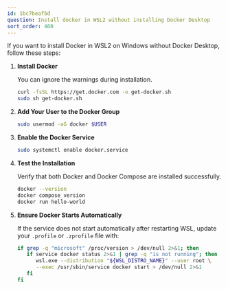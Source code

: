 ```yaml
---
id: 1bc7beaf5d
question: Install docker in WSL2 without installing Docker Desktop
sort_order: 460
---
```


If you want to install Docker in WSL2 on Windows without Docker Desktop, follow these steps:

1. **Install Docker**

   You can ignore the warnings during installation.
   
   ```bash
   curl -fsSL https://get.docker.com -o get-docker.sh
   sudo sh get-docker.sh
   ```
   
2. **Add Your User to the Docker Group**
   
   ```bash
   sudo usermod -aG docker $USER
   ```

3. **Enable the Docker Service**
   
   ```bash
   sudo systemctl enable docker.service
   ```

4. **Test the Installation**

   Verify that both Docker and Docker Compose are installed successfully.
   
   ```bash
   docker --version
   docker compose version
   docker run hello-world
   ```

5. **Ensure Docker Starts Automatically**
   
   If the service does not start automatically after restarting WSL, update your `.profile` or `.zprofile` file with:
   
   ```bash
   if grep -q "microsoft" /proc/version > /dev/null 2>&1; then
      if service docker status 2>&1 | grep -q "is not running"; then
         wsl.exe --distribution "${WSL_DISTRO_NAME}" --user root \
         --exec /usr/sbin/service docker start > /dev/null 2>&1
      fi
   fi
   ```